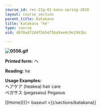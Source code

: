 ```yaml
---
course_id: res-21g-01-kana-spring-2010
layout: course_section
parent_title: Katakana
title: Katakana "he"
type: course
uid: d6f8adf2d4f5654f5ba9ae4c9e1943bc

---
```


**![0556.gif](/coursemedia/res-21g-01-kana-spring-2010/8e8f132a65a267dff72ee4b9144c52b0_0556.gif)**

**Printed form:** ヘ

**Reading:** he

**Usage Examples:**  
ヘアケア (heakea) hair care  
ペガサス (pegasasu) Pegasus

\[[Home]({{< baseurl >}}/sections/katakana)\]